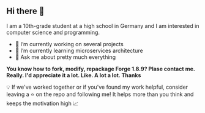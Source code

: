 ## Hi there 👋

I am a 10th-grade student at a high school in Germany and I am interested in computer science and programming.

- 🔭 I’m currently working on several projects
- 🌱 I’m currently learning microservices architecture
- 💬 Ask me about pretty much everything
<!--- 📫 How to reach me: ...-->

__You know how to fork, modify, repackage Forge 1.8.9? Plase **contact me**. Really. I'd appreciate it **a lot**. Like. A lot a lot. Thanks__

💡 If we've worked together or if you've found my work helpful, consider leaving a ⭐ on the repo and following me! It helps more than you think and keeps the motivation high 📈
